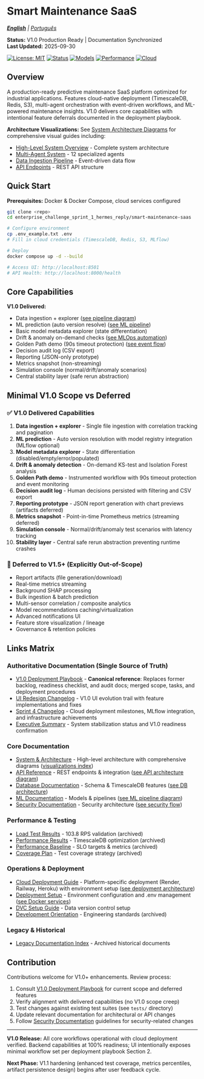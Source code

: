 # Smart Maintenance SaaS

*[**English**](README.md) | [Português](README_PORTUGUES.md)*

**Status:** V1.0 Production Ready | Documentation Synchronized  
**Last Updated:** 2025-09-30

[![License: MIT](https://img.shields.io/badge/License-MIT-green.svg)](./LICENSE)
[![Status](https://img.shields.io/badge/Status-V1.0%20Ready-brightgreen)](.)
[![Models](https://img.shields.io/badge/MLflow-17%2B%20Models-blue)](.)
[![Performance](https://img.shields.io/badge/API%20Response-<2s-purple)](.)
[![Cloud](https://img.shields.io/badge/Cloud-Ready-orange)](.)

## Overview

A production-ready predictive maintenance SaaS platform optimized for industrial applications. Features cloud-native deployment (TimescaleDB, Redis, S3), multi-agent orchestration with event-driven workflows, and ML-powered maintenance insights. V1.0 delivers core capabilities with intentional feature deferrals documented in the deployment playbook.

**Architecture Visualizations:** See [System Architecture Diagrams](smart-maintenance-saas/docs/SYSTEM_AND_ARCHITECTURE.md#2-system-architecture-visualizations) for comprehensive visual guides including:
- [High-Level System Overview](smart-maintenance-saas/docs/SYSTEM_AND_ARCHITECTURE.md#21-high-level-system-overview) - Complete system architecture
- [Multi-Agent System](smart-maintenance-saas/docs/SYSTEM_AND_ARCHITECTURE.md#27-complete-multi-agent-system-architecture) - 12 specialized agents
- [Data Ingestion Pipeline](smart-maintenance-saas/docs/SYSTEM_AND_ARCHITECTURE.md#29-data-ingestion-and-processing-pipeline) - Event-driven data flow
- [API Endpoints](smart-maintenance-saas/docs/SYSTEM_AND_ARCHITECTURE.md#214-api-endpoints-architecture) - REST API structure

## Quick Start

**Prerequisites:** Docker & Docker Compose, cloud services configured

```bash
git clone <repo>
cd enterprise_challenge_sprint_1_hermes_reply/smart-maintenance-saas

# Configure environment
cp .env_example.txt .env
# Fill in cloud credentials (TimescaleDB, Redis, S3, MLflow)

# Deploy
docker compose up -d --build

# Access UI: http://localhost:8501
# API Health: http://localhost:8000/health
```

## Core Capabilities

**V1.0 Delivered:**
- Data ingestion + explorer ([see pipeline diagram](smart-maintenance-saas/docs/SYSTEM_AND_ARCHITECTURE.md#29-data-ingestion-and-processing-pipeline))
- ML prediction (auto version resolve) ([see ML pipeline](smart-maintenance-saas/docs/SYSTEM_AND_ARCHITECTURE.md#23-mlflow-model-management-pipeline))
- Basic model metadata explorer (state differentiation)
- Drift & anomaly on-demand checks ([see MLOps automation](smart-maintenance-saas/docs/SYSTEM_AND_ARCHITECTURE.md#28-mlops-automation-drift-detection-to-retraining))
- Golden Path demo (90s timeout protection) ([see event flow](smart-maintenance-saas/docs/SYSTEM_AND_ARCHITECTURE.md#22-production-event-driven-architecture-flow))
- Decision audit log (CSV export)
- Reporting (JSON-only prototype)
- Metrics snapshot (non-streaming)
- Simulation console (normal/drift/anomaly scenarios)
- Central stability layer (safe rerun abstraction)

## Minimal V1.0 Scope vs Deferred

### ✅ V1.0 Delivered Capabilities
1. **Data ingestion + explorer** - Single file ingestion with correlation tracking and pagination
2. **ML prediction** - Auto version resolution with model registry integration (MLflow optional)
3. **Model metadata explorer** - State differentiation (disabled/empty/error/populated)
4. **Drift & anomaly detection** - On-demand KS-test and Isolation Forest analysis
5. **Golden Path demo** - Instrumented workflow with 90s timeout protection and event monitoring
6. **Decision audit log** - Human decisions persisted with filtering and CSV export
7. **Reporting prototype** - JSON report generation with chart previews (artifacts deferred)
8. **Metrics snapshot** - Point-in-time Prometheus metrics (streaming deferred)
9. **Simulation console** - Normal/drift/anomaly test scenarios with latency tracking
10. **Stability layer** - Central safe rerun abstraction preventing runtime crashes

### 🚫 Deferred to V1.5+ (Explicitly Out-of-Scope)
- Report artifacts (file generation/download)
- Real-time metrics streaming  
- Background SHAP processing
- Bulk ingestion & batch prediction
- Multi-sensor correlation / composite analytics
- Model recommendations caching/virtualization
- Advanced notifications UI
- Feature store visualization / lineage
- Governance & retention policies

## Links Matrix

### Authoritative Documentation (Single Source of Truth)
- [V1.0 Deployment Playbook](smart-maintenance-saas/docs/v1_release_must_do.md) - **Canonical reference**: Replaces former backlog, readiness checklist, and audit docs; merged scope, tasks, and deployment procedures
- [UI Redesign Changelog](smart-maintenance-saas/docs/ui_redesign_changelog.md) - V1.0 UI evolution trail with feature implementations and fixes
- [Sprint 4 Changelog](smart-maintenance-saas/docs/legacy/sprint_4_changelog.md) - Cloud deployment milestones, MLflow integration, and infrastructure achievements
- [Executive Summary](smart-maintenance-saas/docs/EXECUTIVE_SUMMARY.md) - System stabilization status and V1.0 readiness confirmation

### Core Documentation
- [System & Architecture](smart-maintenance-saas/docs/SYSTEM_AND_ARCHITECTURE.md) - High-level architecture with comprehensive diagrams ([visualizations index](smart-maintenance-saas/docs/SYSTEM_AND_ARCHITECTURE.md#2-system-architecture-visualizations))
- [API Reference](smart-maintenance-saas/docs/api.md) - REST endpoints & integration ([see API architecture diagram](smart-maintenance-saas/docs/SYSTEM_AND_ARCHITECTURE.md#214-api-endpoints-architecture))
- [Database Documentation](smart-maintenance-saas/docs/db/README.md) - Schema & TimescaleDB features ([see DB architecture](smart-maintenance-saas/docs/SYSTEM_AND_ARCHITECTURE.md#24-timescaledb-performance-architecture))
- [ML Documentation](smart-maintenance-saas/docs/ml/README.md) - Models & pipelines ([see ML pipeline diagram](smart-maintenance-saas/docs/SYSTEM_AND_ARCHITECTURE.md#23-mlflow-model-management-pipeline))
- [Security Documentation](smart-maintenance-saas/docs/SECURITY.md) - Security architecture ([see security flow](smart-maintenance-saas/docs/SYSTEM_AND_ARCHITECTURE.md#211-security-and-authentication-flow))

### Performance & Testing  
- [Load Test Results](smart-maintenance-saas/docs/legacy/DAY_17_LOAD_TEST_REPORT.md) - 103.8 RPS validation (archived)
- [Performance Results](smart-maintenance-saas/docs/legacy/DAY_18_PERFORMANCE_RESULTS.md) - TimescaleDB optimization (archived)
- [Performance Baseline](smart-maintenance-saas/docs/legacy/PERFORMANCE_BASELINE.md) - SLO targets & metrics (archived)
- [Coverage Plan](smart-maintenance-saas/docs/legacy/COVERAGE_IMPROVEMENT_PLAN.md) - Test coverage strategy (archived)

### Operations & Deployment
- [Cloud Deployment Guide](smart-maintenance-saas/docs/CLOUD_DEPLOYMENT_GUIDE.md) - Platform-specific deployment (Render, Railway, Heroku) with environment setup ([see deployment architecture](smart-maintenance-saas/docs/SYSTEM_AND_ARCHITECTURE.md#appendix-d-deployment-architecture-future-oriented-illustration))
- [Deployment Setup](smart-maintenance-saas/docs/DEPLOYMENT_SETUP.md) - Environment configuration and .env management ([see Docker services](smart-maintenance-saas/docs/SYSTEM_AND_ARCHITECTURE.md#26-docker-services-architecture))
- [DVC Setup Guide](smart-maintenance-saas/docs/DVC_SETUP_GUIDE.md) - Data version control setup
- [Development Orientation](smart-maintenance-saas/docs/legacy/DEVELOPMENT_ORIENTATION.md) - Engineering standards (archived)

### Legacy & Historical
- [Legacy Documentation Index](smart-maintenance-saas/docs/legacy/INDEX.md) - Archived historical documents

## Contribution

Contributions welcome for V1.0+ enhancements. Review process:

1. Consult [V1.0 Deployment Playbook](smart-maintenance-saas/docs/v1_release_must_do.md) for current scope and deferred features
2. Verify alignment with delivered capabilities (no V1.0 scope creep)
3. Test changes against existing test suites (see `tests/` directory)
4. Update relevant documentation for architectural or API changes
5. Follow [Security Documentation](smart-maintenance-saas/docs/SECURITY.md) guidelines for security-related changes

---

**V1.0 Release:** All core workflows operational with cloud deployment verified. Backend capabilities at 100% readiness; UI intentionally exposes minimal workflow set per deployment playbook Section 2.

**Next Phase:** V1.1 hardening (enhanced test coverage, metrics percentiles, artifact persistence design) begins after user feedback cycle.
